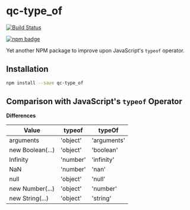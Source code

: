 # qc-type_of

[![Build Status][travis-svg]][travis-url]

[![npm badge][npm-badge-png]][package-url]

Yet another NPM package to improve upon JavaScript's `typeof` operator.


## Installation

```sh
npm install --save qc-type_of
```


## Comparison with JavaScript's `typeof` Operator

**Differences**

| Value      | typeof      | typeOf      |
| ---------- | ----------- | ----------- |
| arguments  | 'object'    | 'arguments' |
| new Boolean(...) | 'object' | 'boolean' |
| Infinity   | 'number'    | 'infinity'  |
| NaN        | 'number'    | 'nan'       |
| null       | 'object'    | 'null'      |
| new Number(...) | 'object' | 'number'  |
| new String(...) | 'object' | 'string'  |


[npm-badge-png]: https://nodei.co/npm/qc-type_of.png?downloads=true&stars=true
[package-url]: https://npmjs.org/package/qc-type_of
[travis-svg]: https://travis-ci.org/hypersoftllc/qc-type_of.svg?branch=master
[travis-url]: https://travis-ci.org/hypersoftllc/qc-type_of
